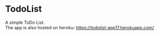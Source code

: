 # TodoList  
A simple ToDo List.  
The app is also hosted on heroku: https://todolist-app17.herokuapp.com/  
